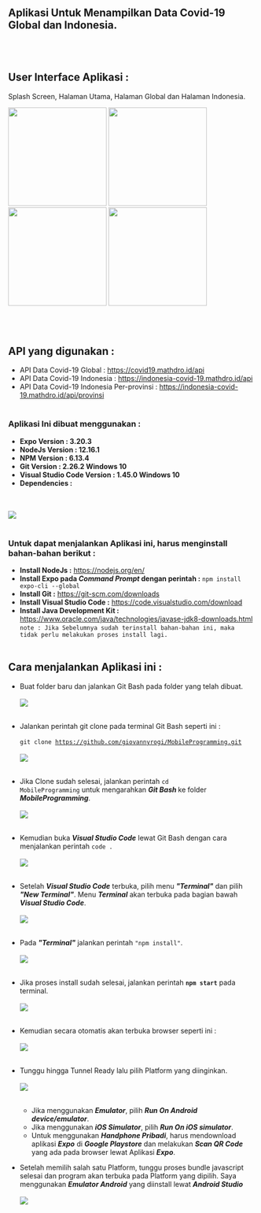 ## Aplikasi Untuk Menampilkan Data Covid-19 Global dan Indonesia.
<br></br>
## User Interface Aplikasi : 

  Splash Screen, Halaman Utama, Halaman Global dan Halaman Indonesia.
<p float="center">
  <img src="https://github.com/giovannyrogi/MobileProgramming/blob/master/Instruksi_png/splashscreen.jpg" width="200"/>
  <img src="https://github.com/giovannyrogi/MobileProgramming/blob/master/Instruksi_png/homescreen.jpg" width="200" /> 
  <img src="https://github.com/giovannyrogi/MobileProgramming/blob/master/Instruksi_png/globalscreen.jpg" width="200" />
  <img src="https://github.com/giovannyrogi/MobileProgramming/blob/master/Instruksi_png/indonesiascreen.jpg" width="200" />
</p>

<br></br>
## API yang digunakan :
* API Data Covid-19 Global : https://covid19.mathdro.id/api
* API Data Covid-19 Indonesia : https://indonesia-covid-19.mathdro.id/api
* API Data Covid-19 Indonesia Per-provinsi : https://indonesia-covid-19.mathdro.id/api/provinsi
<br></br>

### Aplikasi Ini dibuat menggunakan :
* <strong>Expo Version    : 3.20.3</strong>
* <strong>NodeJs Version  : 12.16.1</strong>
* <strong>NPM Version     : 6.13.4</strong>
* <strong>Git Version     : 2.26.2 Windows 10</strong>
* <strong>Visual Studio Code Version : 1.45.0 Windows 10</strong>
* <strong>Dependencies    :</strong>

<br></br>
![](https://github.com/giovannyrogi/MobileProgramming/blob/master/Instruksi_png/dependencies.png)
<br></br>
### Untuk dapat menjalankan Aplikasi ini, harus menginstall bahan-bahan berikut :
* <strong>Install NodeJs  :</strong> https://nodejs.org/en/
* <strong>Install Expo pada <i>Command Prompt</i> dengan perintah :</strong> <code>npm install expo-cli --global</code>
* <strong>Install Git :</strong> https://git-scm.com/downloads
* <strong>Install Visual Studio Code :</strong> https://code.visualstudio.com/download
* <strong>Install Java Development Kit :</strong> https://www.oracle.com/java/technologies/javase-jdk8-downloads.html
<code>note : Jika Sebelumnya sudah terinstall bahan-bahan ini, maka tidak perlu melakukan proses install lagi.</code>
<br></br>
## Cara menjalankan Aplikasi ini :
* Buat folder baru dan jalankan Git Bash pada folder yang telah dibuat.
<br></br>
![](https://github.com/giovannyrogi/MobileProgramming/blob/master/Instruksi_png/opengitbash.png)
<br></br>
* Jalankan perintah git clone pada terminal Git Bash seperti ini : <br></br>
<code>git clone https://github.com/giovannyrogi/MobileProgramming.git</code>
<br></br>
![](https://github.com/giovannyrogi/MobileProgramming/blob/master/Instruksi_png/gitclonestart.png)
<br></br>
* Jika Clone sudah selesai, jalankan perintah <code>cd MobileProgramming</code> untuk mengarahkan <i><strong>Git Bash </strong></i>ke folder <i><strong>MobileProgramming</strong></i>.
<br></br>
![](https://github.com/giovannyrogi/MobileProgramming/blob/master/Instruksi_png/cdfolder.png)
<br></br>
* Kemudian buka <i><strong>Visual Studio Code</strong></i> lewat Git Bash dengan cara menjalankan perintah <code>code .</code>
<br></br>
![](https://github.com/giovannyrogi/MobileProgramming/blob/master/Instruksi_png/bukavs.png)
<br></br>
* Setelah <i><strong>Visual Studio Code</strong></i> terbuka, pilih menu <i><strong>"Terminal"</strong></i>  dan pilih <i><strong>"New Terminal"</strong></i>. Menu <i><strong>Terminal</strong></i> akan terbuka pada bagian bawah <i><strong>Visual Studio Code</strong></i>.
<br></br>
![](https://github.com/giovannyrogi/MobileProgramming/blob/master/Instruksi_png/jalankanterminal.png)
<br></br>
* Pada <i><strong>"Terminal"</strong></i> jalankan perintah <code>"npm install"</code>.
<br></br>
![](https://github.com/giovannyrogi/MobileProgramming/blob/master/Instruksi_png/installnpm.png)
<br></br>
* Jika proses install sudah selesai, jalankan perintah <strong><code>npm start</code></strong> pada terminal.
<br></br>
![](https://github.com/giovannyrogi/MobileProgramming/blob/master/Instruksi_png/npmstart.png)
<br></br>
* Kemudian secara otomatis akan terbuka browser seperti ini :
<br></br>
![](https://github.com/giovannyrogi/MobileProgramming/blob/master/Instruksi_png/npmstartbrowser.png)
<br></br>
* Tunggu hingga Tunnel Ready lalu pilih Platform yang diinginkan. 
<br></br>
![](https://github.com/giovannyrogi/MobileProgramming/blob/master/Instruksi_png/scanqr.png)
<br></br>
   * Jika menggunakan <i><strong>Emulator</strong></i>, pilih <i><strong>Run On Android device/emulator</strong></i>.
   * Jika menggunakan <i><strong>iOS Simulator</strong></i>, pilih <i><strong>Run On iOS simulator</strong></i>.
   * Untuk menggunakan <i><strong>Handphone Pribadi</strong></i>, harus mendownload aplikasi <i><strong>Expo</strong></i> di <i><strong>Google Playstore</strong></i> dan melakukan <i><strong>Scan QR Code</strong></i> yang ada pada browser lewat Aplikasi <i><strong>Expo</strong></i>.

* Setelah memilih salah satu Platform, tunggu proses bundle javascript selesai dan program akan terbuka pada Platform yang dipilih. Saya menggunakan <i><strong>Emulator Android</strong></i> yang diinstall lewat <i><strong>Android Studio</strong></i>
<br></br>
![](https://github.com/giovannyrogi/MobileProgramming/blob/master/Instruksi_png/done.png)
  
